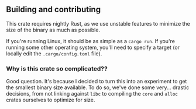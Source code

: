 ## Building and contributing

This crate requires nightly Rust, as we use unstable features to minimize the
size of the binary as much as possible.

If you're running Linux, it should be as simple as a `cargo run`. If you're
running some other operating system, you'll need to specify a target (or locally
edit the `.cargo/config.toml` file).

### Why is this crate so complicated??

Good question. It's because I decided to turn this into an experiment to get the
smallest binary size available. To do so, we've done some very... drastic
decisions, from not linking against `libc` to compiling the `core` and `alloc`
crates ourselves to optimize for size.
